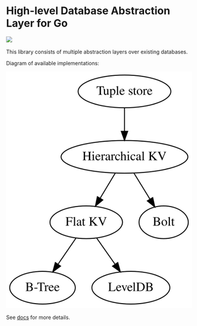 # High-level Database Abstraction Layer for Go

[![](https://godoc.org/github.com/nwca/hidalgo?status.svg)](https://godoc.org/github.com/nwca/hidalgo)

This library consists of multiple abstraction layers over existing databases.

Diagram of available implementations:

![DB hierarchy](db-hierarchy.svg)

See [docs](./docs/README.md) for more details.
